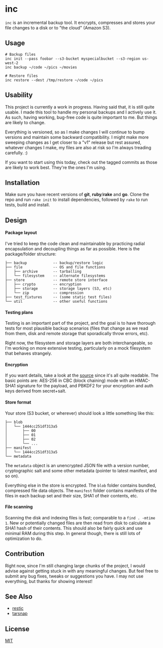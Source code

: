 inc
===

`inc` is an incremental backup tool.  It encrypts, compresses and stores your file changes to a disk or to "the cloud" (Amazon S3).

## Usage

	# Backup files
	inc init --pass foobar --s3-bucket myspecialbucket --s3-region us-west-2
	inc backup ~/code ~/pics ~/movies

	# Restore files
	inc restore --dest /tmp/restore ~/code ~/pics

## Usability

This project is currently a work in progress.  Having said that, it is still quite usable.  I made this tool to handle my personal backups and I actively use it.  As such, having working, bug-free code is quite important to me.  But things are likely to change.

Everything is versioned, so as I make changes I will continue to bump versions and maintain some backward compatibility.  I might make more sweeping changes as I get closer to a "v1" release but rest assured, whatever changes I make, my files are also at risk so I'm always treading carefully. :)

If you want to start using this today, check out the tagged commits as those are likely to work best.  They're the ones I'm using.

## Installation

Make sure you have recent versions of **git**, **ruby**/**rake** and **go**.  Clone the repo and run `rake init` to install dependencies, followed by `rake` to run tests, build and install.

## Design

#### Package layout

I've tried to keep the code clean and maintainable by practicing radial encapsulation and decoupling things as far as possible.  Here is the package/folder structure:

	├── backup            -- backup/restore logic
	├── file              -- OS and file functions
	│   ├── archive       -- tarballing
	│   └── filesystem    -- alternate filesystems
	├── store             -- remote store interface
	│   ├── crypto        -- encryption
	│   ├── storage       -- storage layers (S3, etc)
	│   └── zip           -- compression
	├── test_fixtures     -- (some static test files)
	└── util              -- other useful functions

#### Testing plans

Testing is an important part of the project, and the goal is to have thorough tests for most plausible backup scenarios (files that change as we read from them, disk and remote storage that sporadically throw errors, etc).

Right now, the filesystem and storage layers are both interchangeable, so I'm working on more extensive testing, particularly on a mock filesystem that behaves strangely.

#### Encryption

If you want details, take a look at the [source](store/crypto/crypto.go) since it's all quite readable.  The basic points are: AES-256 in CBC (block chaining) mode with an HMAC-SHA1 signature for the payload, and PBKDF2 for your encryption and auth keys derived from secret+salt.

#### Store format

Your store (S3 bucket, or wherever) should look a little something like this:

	├── blob
	│   └── 1444cc251df313a5
	│       ├── 00
	│       ├── 01
	│       ├── 02
	│       └── ...
	├── manifest
	│   └── 1444cc251df313a5
	└── metadata

The `metadata` object is an unencrypted JSON file with a version number, cryptographic salt and some other metadata (pointer to latest manifest, and so on).

Everything else in the store is encrypted.  The `blob` folder contains bundled, compressed file data objects.  The `manifest` folder contains manifests of the files in each backup set and their size, SHA1 of their contents, etc.

#### File scanning

Scanning the disk and indexing files is fast; comparable to a `find . -mtime 1`.  New or potentially changed files are then read from disk to calculate a SHA1 hash of their contents.  This should also be fairly quick and use minimal RAM during this step.  In general though, there is still lots of optimization to do.

## Contribution

Right now, since I'm still changing large chunks of the project, I would advise against getting stuck in with any meaningful changes.  But feel free to submit any bug fixes, tweaks or suggestions you have.  I may not use everything, but thanks for showing interest!

## See Also

- [restic](https://restic.github.io/)
- [tarsnap](http://www.tarsnap.com/)

## License

[MIT](LICENSE)
